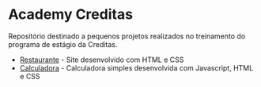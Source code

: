 # Academy Creditas

Repositório destinado a pequenos projetos realizados no treinamento do programa de estágio da Creditas.

- [Restaurante](https://github.com/l-medeiros/Academy-Creditas/tree/main/Restaurante) - Site desenvolvido com HTML e CSS
- [Calculadora](https://l-medeiros.github.io/Academy-Creditas/Calculadora/index.html) - Calculadora simples desenvolvida com Javascript, HTML e CSS